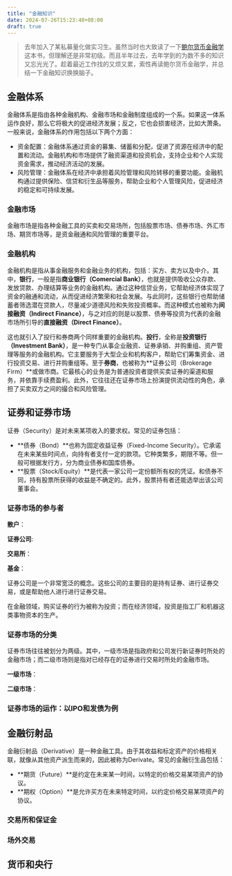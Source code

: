```yaml
---
title: "金融知识"
date: 2024-07-26T15:23:40+08:00
draft: true
---
```


> 去年加入了某私募量化做实习生。虽然当时也大致读了一下[鲍尔货币金融学](https://book.douban.com/subject/10484710/)这本书，但理解还是非常初级。而且半年过去，去年学到的为数不多的知识又忘光光了。趁着最近工作找的又烦又累，索性再读鲍尔货币金融学，并总结一下金融知识换换脑子。

## 金融体系

金融体系是指由各种金融机构、金融市场和金融制度组成的一个系。如果这一体系运作良好，那么它将极大的促进经济发展；反之，它也会损害经济，比如大萧条。一般来说，金融体系的作用包括以下两个方面：

- 资金配置：金融体系通过资金的募集、储蓄和分配，促进了资源在经济中的配置和流动。金融机构和市场提供了融资渠道和投资机会，支持企业和个人实现资金需求，推动经济活动的发展。
- 风险管理：金融体系在经济中承担着风险管理和风险转移的重要功能。金融机构通过提供保险、信贷和衍生品等服务，帮助企业和个人管理风险，促进经济的稳定和可持续发展。

### 金融市场

金融市场是指各种金融工具的买卖和交易场所，包括股票市场、债券市场、外汇市场、期货市场等，是资金融通和风险管理的重要平台。

### 金融机构

金融机构是指从事金融服务和金融业务的机构，包括：买方、卖方以及中介。其中，**银行**，一般是指**商业银行（Comercial Bank）**，也就是提供吸收公众存款、发放贷款、办理结算等业务的金融机构。通过这种信贷业务，它帮助经济体实现了资金的融通和流动，从而促进经济繁荣和社会发展。与此同时，这些银行也帮助储蓄者筛选潜在贷款人，尽量减少道德风险和失败投资概率。而这种模式也被称为**间接融资（Indirect Finance）**，与之对应的则是以股票、债券等投资为代表的金融市场所引导的**直接融资（Direct Finance）**。

这也就引入了投行和券商两个同样重要的金融机构。**投行**，全称是**投资银行（Investment Bank）**，是一种专门从事企业融资、证券承销、并购重组、资产管理等服务的金融机构。它主要服务于大型企业和机构客户，帮助它们筹集资金、进行投资交易、进行并购重组等。至于**券商**，也被称为**证券公司（Brokerage Firm）**或做市商。它最核心的业务是为普通投资者提供买卖证券的渠道和服务，并依靠手续费盈利。此外，它往往还在证券市场上扮演提供流动性的角色，承担了买卖双方之间的撮合和风险管理。

## 证券和证券市场

证券（Security）是对未来某项收入的要求权。常见的证券包括：

- **债券（Bond）**也称为固定收益证券（Fixed-Income Security）。它承诺在未来某些时间点，向持有者支付一定的款项。它种类繁多，期限不等。但一般可根据发行方，分为商业债券和国库债券。
- **股票（Stock/Equity）**是代表一家公司一定份额所有权的凭证。和债券不同，持有股票所获得的收益是不确定的。此外，股票持有者还能选举出该公司董事会。

### 证券市场的参与者

**散户**：

**证券公司**:

**交易所**：

**基金**：

证券公司是一个非常宽泛的概念。这些公司的主要目的是持有证券、进行证券交易，或是帮助他人进行进行证券交易。

在金融领域，购买证券的行为被称为投资；而在经济领域，投资是指工厂和机器这类事物资本的生产。

### 证券市场的分类

证券市场往往被划分为两级。其中，一级市场是指政府和公司发行新证券时所处的金融市场；而二级市场则是指对已经存在的证券进行交易时所处的金融市场。

**一级市场**：

**二级市场**：

### 证券市场的运作：以IPO和发债为例

## 金融衍射品

金融衍射品（Derivative）是一种金融工具。由于其收益和标定资产的价格相关联，就像从其他资产派生而来的，因此被称为Derivate。常见的金融衍生品包括：

- **期货（Future）**是约定在未来某一时间，以特定的价格交易某项资产的协议。
- **期权（Option）**是允许买方在未来特定时间，以约定价格交易某项资产的协议。

### 交易所和保证金

### 场外交易

## 货币和央行
